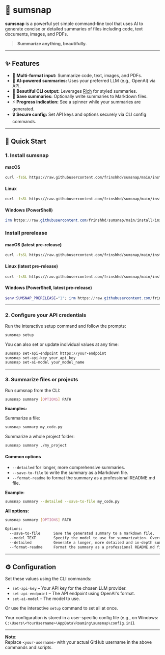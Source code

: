 # 📝 sumsnap

**sumsnap** is a powerful yet simple command-line tool that uses AI to generate concise or detailed summaries of files including code, text documents, images, and PDFs.

> **Summarize anything, beautifully.**

---

## ✨ Features

- 📄 **Multi-format input:** Summarize code, text, images, and PDFs.
- 🧠 **AI-powered summaries:** Uses your preferred LLM (e.g., OpenAI) via API.
- 🎨 **Beautiful CLI output:** Leverages [Rich](https://github.com/Textualize/rich) for styled summaries.
- 💾 **Save summaries:** Optionally write summaries to Markdown files.
- ⚡ **Progress indication:** See a spinner while your summaries are generated.
- 🔒 **Secure config:** Set API keys and options securely via CLI config commands.

---

## 🚀 Quick Start

### 1. Install sumsnap

#### macOS

```bash
curl -fsSL https://raw.githubusercontent.com/frinshhd/sumsnap/main/install/install-macos.sh | bash
```

#### Linux

```bash
curl -fsSL https://raw.githubusercontent.com/frinshhd/sumsnap/main/install/install-linux.sh | bash
```

#### Windows (PowerShell)

```powershell
irm https://raw.githubusercontent.com/frinshhd/sumsnap/main/install/install-windows.ps1 | iex
```

### Install prerelease

#### macOS (latest pre-release)

```bash
curl -fsSL https://raw.githubusercontent.com/frinshhd/sumsnap/main/install/install-macos.sh | bash -s -- --prerelease
```

#### Linux (latest pre-release)

```bash
curl -fsSL https://raw.githubusercontent.com/frinshhd/sumsnap/main/install/install-linux.sh | bash -s -- --prerelease
```

#### Windows (PowerShell, latest pre-release)

```powershell
$env:SUMSNAP_PRERELEASE="1"; irm https://raw.githubusercontent.com/frinshhd/sumsnap/main/install/install-windows.ps1 | iex
```

---

### 2. Configure your API credentials

Run the interactive setup command and follow the prompts:

```bash
sumsnap setup
```

You can also set or update individual values at any time:

```bash
sumsnap set-api-endpoint https://your-endpoint
sumsnap set-api-key your_api_key
sumsnap set-ai-model your_model_name
```

---

### 3. Summarize files or projects

Run sumsnap from the CLI:

```bash
sumsnap summary [OPTIONS] PATH
```

**Examples:**

Summarize a file:

```bash
sumsnap summary my_code.py
```

Summarize a whole project folder:

```bash
sumsnap summary ./my_project
```

#### Common options

- `--detailed` for longer, more comprehensive summaries.
- `--save-to-file` to write the summary as a Markdown file.
- `--format-readme` to format the summary as a professional README.md file.

**Example:**

```bash
sumsnap summary --detailed --save-to-file my_code.py
```

**All options:**

```bash
sumsnap summary [OPTIONS] PATH

Options:
  --save-to-file      Save the generated summary to a markdown file.
  --model TEXT        Specify the model to use for summarization. Overrides the AI_MODEL environment variable.
  --detailed          Generate a longer, more detailed and in-depth summary.
  --format-readme     Format the summary as a professional README.md file.
```

---

## ⚙️ Configuration

Set these values using the CLI commands:

- `set-api-key` – Your API key for the chosen LLM provider.
- `set-api-endpoint` – The API endpoint using OpenAI's format.
- `set-ai-model` – The model to use.

Or use the interactive `setup` command to set all at once.

Your configuration is stored in a user-specific config file (e.g., on Windows: `C:\Users\<YourUsername>\AppData\Roaming\sumsnap\config.ini`).

---

**Note:**  
Replace `<your-username>` with your actual GitHub username in the above commands and scripts.
